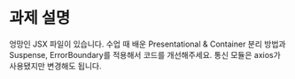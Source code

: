 # 과제 설명

엉망인 JSX 파일이 있습니다. 수업 때 배운 Presentational & Container 분리 방법과 Suspense, ErrorBoundary를 적용해서 코드를 개선해주세요. 통신 모듈은 axios가 사용됐지만 변경해도 됩니다.
